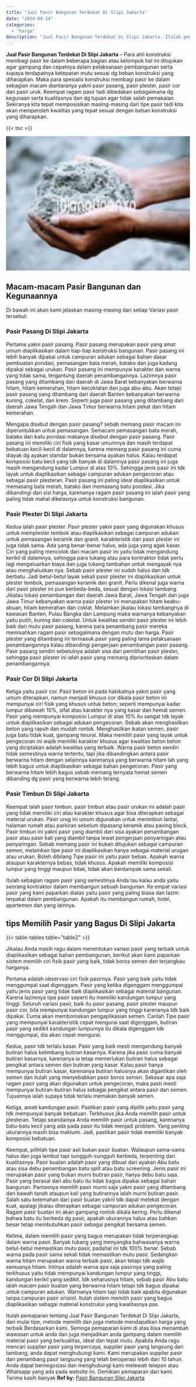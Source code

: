 ```yaml
---
title: "Jual Pasir Bangunan Terdekat Di Slipi Jakarta"
date: "2024-09-14"
categories: 
  - "harga"
description: "Jual Pasir Bangunan Terdekat Di Slipi Jakarta. Itulah pemaparan tentang Jual Pasir Bangunan Terdekat Di Slipi Jakarta, dari mulai tipe, metode memilih dan ju..."
---
```


**Jual Pasir Bangunan Terdekat Di Slipi Jakarta** – Para ahli konstruksi membagi pasir ke dalam beberapa bagian atau kelompok hal ini ditujukan agar gampang dan cepatnya dalam pelaksanaan pembangunan serta supaya terdapatnya ketepatan mutu sesuai dg beban konstruksi yang diharapkan. Maka para spesialis konstruksi membagi pasir ke dalam sebagian macam diantaranya yakni pasir pasang, pasir plester, pasir cor dan pasir uruk. Keempat ragam pasir tadi dibedakan sebagaimana dg kegunaan serta kualitasnya dan dg tujuan agar tidak salah pemakaian. Sekiranya kita tepat memposisikan masing-masing dari tipe pasir tadi kita akan memperoleh kwalitas yang tepat sesuai dengan beban konstruksi yang diharapkan.

{{< toc >}}

![Jual Pasir Bangunan Terdekat Di Slipi Jakarta](/images/jual-pasir-bangunan-50.png)

## Macam-macam Pasir Bangunan dan Kegunaannya

Di bawah ini akan kami jelaskan masing-masing dari setiap Variasi pasir tersebut.

### Pasir Pasang Di Slipi Jakarta

Pertama yakni pasir pasang. Pasir pasang merupakan pasir yang amat umum diaplikasikan dalam tiap-tiap konstruksi bangunan. Pasir pasang ini lebih banyak dipakai untuk campuran adukan sebagai bahan dasar pembuatan pondasi, pemasangan bata merah, batako dan juga kadang dipakai sebagai urukan. Pasir pasang ini mempunyai karakter dan warna yang tidak sama, tergantung daerah penambangannya. Lazimnya pasir pasang yang ditambang dari daerah di Jawa Barat kebanyakan berwarna hitam, hitam kemerahan, hitam kecoklatan dan juga abu-abu. Akan tetapi pasir pasang yang ditambang dari daerah Banten kebanyakan berwarna kuning, cokelat, dan krem. Seperti juga pasir pasang yang ditambang dari daerah Jawa Tengah dan Jawa Timur berwarna hitam pekat dan hitam kemerahan.

Mengapa disebut dengan pasir pasang? sebab memang pasir macam ini diperuntukkan untuk pemasangan. Semacam pemasangan bata merah, batako dan batu pondasi makanya disebut dengan pasir pasang. Pasir pasang ini memiliki ciri fisik yang kasar umumnya dan masih terdapat bebatuan kecil-kecil di dalamnya, karena memang pasir pasang ini cuma diayak dg ayakan standar bukan bersama ayakan halus. Kalau terdapat komposisi batu kecil yang tdk banyak di dalamnya pasir pasang ini juga masih mengandung kadar Lumpur di atas 10%. Sehingga jenis pasir ini tdk layak untuk diaplikasikan sebagai campuran adukan pengecoran atau sebagai pasir plesteran. Pasir pasang ini paling ideal diaplikasikan untuk memasang bata merah, batako dan memasang batu pondasi. Jika dibandingi dari sisi harga, karenanya ragam pasir pasang ini ialah pasir yang paling tidak mahal dikelasnya untuk konstruksi bangunan.

### Pasir Plester Di Slipi Jakarta

Kedua ialah pasir plester. Pasir plester yakni pasir yang digunakan khusus untuk memplester tembok atau diaplikasikan sebagai campuran adukan untuk pemasangan keramik dan granit. karakteristik dari pasir plester ini juga tidak sama. Ada yang benar-benar halus, ada juga yang agak kasar. Ciri yang paling mencolok dari macam pasir ini yaitu tidak mengandung kerikil di dalamnya, sehingga para tukang atau para kontraktor tidak perlu lagi mengeluarkan biaya dan juga tukang tambahan untuk mengayak nya atau menghaluskan nya. Sebab pasir plester ini sudah halus dan tdk berbatu. Jadi betul-betul layak sekali pasir plester ini diaplikasikan untuk plester tembok, pemasangan keramik dan granit. Perlu dikenal juga warna dari pasir plester ini pun berbeda-beda, sesuai dengan lokasi tambang. Jikalau lokasi penambangan dari daerah Jawa Barat, Jawa Tengah dan juga Jawa Timur kebanyakan warna pasir plester ini merupakan hitam keabu-abuan, hitam kemerahan dan coklat. Melainkan jikalau lokasi tambangnya di kawasan Banten, Pulau Bangka dan Lampung maka warnanya kebanyakan yaitu putih, kuning dan cokelat. Untuk kwalitas sendiri pasir plester ini lebih baik dari mutu pasir pasang, karena para penambang pasir mereka memisahkan ragam pasir sebagaimana dengan mutu dan harga. Pasir plester yang ditambang ini termasuk pasir yang paling lama pelaksanaan penambangannya kalau dibandingi pengerjaan penambangan pasir pasang. Pasir pasang sendiri sebetulnya adalah sisa dari pemilihan pasir plester, sehingga pasir plester ini ialah pasir yang memang diprioritaskan dalam penambangannya.

### Pasir Cor Di Slipi Jakarta

Ketiga yaitu pasir cor. Pasir beton ini pada hakikatnya yakni pasir yang umum diterapkan, namun menjadi khusus cor dikala pasir beton ini mempunyai ciri fisik yang khusus untuk beton; seperti mempunyai kadar lumpur dibawah 10%, sifat atau karakter nya yang kasar dan hemat semen. Pasir yang mempunyai komposisi Lumpur di atas 10% itu sangat tdk layak untuk diaplikasikan sebagai adukan pengecoran. Sebab akan menghasilkan beton yang rapuh dan mudah rontok. Menghasilkan ikatan semen, pasir juga batu tidak kuat, gampang terurai. Maka memilih pasir yang layak untuk pengecoran ini wajib memiliki karakter khusus agar kwalitas beton beton yang diciptakan adalah kwalitas yang terbaik. Warna pasir beton sendiri tidak semestinya warna tertentu, tapi jika dibandingkan antara pasir berwarna hitam dengan selainnya karenanya yang berwarna hitam lah yang lebih bagus untuk diaplikasikan sebagai bahan pengecoran. Pasir yang berwarna hitam lebih bagus sebab memang ternyata hemat semen dibanding dg pasir yang berwarna lebih terang.

### Pasir Timbun Di Slipi Jakarta

Keempat ialah pasir timbun. pasir timbun atau pasir urukan ini adalah pasir yang tidak memiliki ciri atau karakter khusus agar bisa diterapkan sebagai material urukan. Pasir urug ini umum digunakan untuk menimbun lantai, halaman rumah atau parkiran sebelum dipasang keramik atau paving block. Pasir timbun ini yakni pasir yang diambil dari sisa ayakan penambangan pasir atau pasir kali yang diambil tanpa lewat pengerjaan penyaringan atau penyaringan. Sebab memang pasir ini bukan ditujukan sebagai campuran semen, melainkan tipe pasir ini diaplikasikan hanya sebagai material urugan atau urukan. Boleh dibilang Tipe pasir ini yaitu pasir bebas. Apakah warna ataupun karakternya bebas, tidak khusus. Apakah memiliki komposisi lumpur yang tinggi maupun tidak, tidak akan berdampak sama sekali.

Itulah sebagian ragam pasir yang semestinya Anda tau kalau anda yaitu seorang kontraktor dalam membangun sebuah bangunan. Ke empat variasi pasir yang kami paparkan diatas yaitu pasir yang paling biasa dan lazim terpakai dalam pembangunan. Apakah itu membangun rumah, hotel, apartemen dan yang lainnya.

## tips Memilih Pasir yang Bagus Di Slipi Jakarta

{{< table-tables table="table2" >}}

Jikalau Anda masih ragu dalam menentukan variasi pasir yang terbaik untuk diaplikasikan sebagai bahan pembangunan, berikut akan kami paparkan sistem memilih ciri fisik pasir yang baik, tidak boros semen dan terjangkau harganya.

Pertama adalah observasi ciri fisik pasirnya. Pasir yang baik yaitu tidak menggumpal saat digenggam. Pasir yang ketika digenggam menggumpal yaitu jenis pasir yang tidak baik diaplikasikan sebagai material bangunan. Karena lazimnya tipe pasir seperti itu memiliki kandungan lumpur yang tinggi. Seluruh variasi pasir, baik itu pasir pasang, pasir plester maupun pasir cor, bila mempunyai kandungan lumpur yang tinggi karenanya tdk baik dipakai. Cuma akan memboroskan pengaplikasian semen. Carilah Tipe pasir yang mempunyai karakteristik cepat mengurai saat digenggam, butiran pasir yang sedikit kandungan lumpurnya itu dikala digenggam tdk menggumpal, dia akan cepat mengurai.

Kedua, pasir tdk terlalu kasar. Pasir yang baik mesti mengandung banyak butiran halus ketimbang butiran kasarnya. Karena jika pasir cuma banyak butiran kasarnya, karenanya ia tetap memerlukan butiran halus sebagai pengikat antara semen dan butiran yang kasar. Kalau pasir hanya mempunyai butiran kasar, karenanya butiran halusnya akan digantikan oleh semen dan itulah yang menyebabkan pasir boros semen. Sekasar apa saja ragam pasir yang akan digunakan untuk pengecoran, maka pasti mesti mempunyai butiran-butiran halus sebagai pengikat antara pasir dan semen. Tujuannya ialah supaya tidak terlalu memakan banyak semen.

Ketiga, amati kandungan pasir. Pastikan pasir yang dipilih yaitu pasir yang tdk mempunyai banyak bebatuan. Terkhusus jika Anda memilih pasir untuk plesteran. Tetapi seandainya Anda memilih pasir untuk pasang, karenanya batu-batu kecil yang ada pada pasir itu tidak menjadi problem. Yang penting ukurannya masih bisa maklumi. Jadi, pastikan pasir tidak memiliki banyak komposisi bebatuan.

Keempat, pilihlah tipe pasir asli bukan pasir buatan. Walaupun sama-sama halus dan juga lembut tapi sungguh-sungguh berbeda, terpenting dari kualitasnya. Pasir buatan adalah pasir yang dibuat dari ayakan Abu batu atau sisa debu penambangan batu split atau batu screening. Jenis pasir ini merupakan pasir yang bukan murni butiran pasir, hanya debu batu saja. Pasir yang berasal dari abu batu itu tidak bagus dipakai sebagai bahan bangunan. Pantasnya memilih pasir murni saja yakni pasir yang ditambang dari bawah tanah ataupun kali yang butirannya ialah murni butiran pasir. Salah satu kelemahan dari pasir buatan yakni tdk dapat melekat dengan kuat, apalagi jikalau diterapkan sebagai campuran adukan pengecoran. Ragam pasir buatan ini akan gampang rontok dikala kering. Perlu dikenal bahwa batu itu berbeda dg pasir, apakah ukurannya halus atau bahkan besar tetap membutuhkan pasir sebagai pengikat bersama semen.

Kelima, dalam memilih pasir yang bagus merupakan tidak terperangkap dalam warna pasir. Banyak tukang yang menyangka bahwasanya warna betul-betul memastikan mutu pasir, padahal ini tdk 100% benar. Sebab warna pada pasir sama sekali tidak memastikan mutu pasir. Sedangkan warna hitam merupakan warna terbaik pasir, akan tetapi tdk wajib semuanya hitam. Intinya adalah warna apa saja pasirnya yang paling terkhusus yaitu tidak mempunyai kandungan lumpur yang tinggi, kandungan kerikil yang sedikit. tdk seharusnya hitam, sebab pasir Abu batu ialah macam pasir buatan yang berwarna hitam tetapi tdk bagus dipakai untuk campuran adukan. Warnanya hitam tapi tidak baik apabila digunakan tanpa campuran pasir orisinil. Itulah sistem memilih pasir yang bagus diaplikasikan sebagai material konstruksi yang kwalitasnya pas.

Itulah pemaparan tentang Jual Pasir Bangunan Terdekat Di Slipi Jakarta, dari mulai tipe, metode memilih dan juga metode mendapatkan harga yang terbaik Berdasarkan kami. Semoga pemaparan kami di atas bisa menambah wawasan untuk anda dan juga menjadikan anda gampang dalam memilih material pasir yang berkualitas, ideal dan tepat mutu. Apabila Anda ragu mencari supplier pasir yang terpercaya, supplier pasir yang langsung dari tambang, anda dapat menghubungi kami. Kami merupakan supplier pasir dari penambang pasir langsung yang telah beroperasi lebih dari 10 tahun. Anda dapat bernegosiasi dan menghubungi kami melewati telepon atau Whatsapp yang ada pada website ini. Demikian pemaparan dari kami. Terima kasih banyak
**Ref by:** [Pasir Bangunan Slipi Jakarta](https://id.wikipedia.org/wiki/Pasir)
